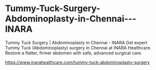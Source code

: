 # Tummy-Tuck-Surgery-Abdominoplasty-in-Chennai---INARA
Tummy Tuck Surgery | Abdominoplasty in Chennai - INARA
Get expert Tummy Tuck (Abdominoplasty) surgery in Chennai at INARA Healthcare. Restore a flatter, firmer abdomen with safe, advanced surgical care.

https://www.inarahealthcare.com/tummy-tuck-abdominoplasty-surgery
